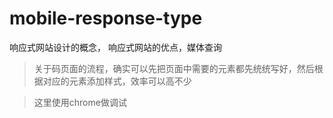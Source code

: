 # mobile-response-type

响应式网站设计的概念， 响应式网站的优点，媒体查询

> 关于码页面的流程，确实可以先把页面中需要的元素都先统统写好，然后根据对应的元素添加样式，效率可以高不少

> 这里使用chrome做调试
